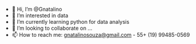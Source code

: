- 👋 Hi, I’m @Gnatalino
- 👀 I’m interested in data
- 🌱 I’m currently learning python for data analysis
- 💞️ I’m looking to collaborate on ...
- 📫 How to reach me: gnatalinosouza@gmail.com - 55+ (19) 99485-0569

<!---
Gnatalino/Gnatalino is a ✨ special ✨ repository because its `README.md` (this file) appears on your GitHub profile.
You can click the Preview link to take a look at your changes.
--->
